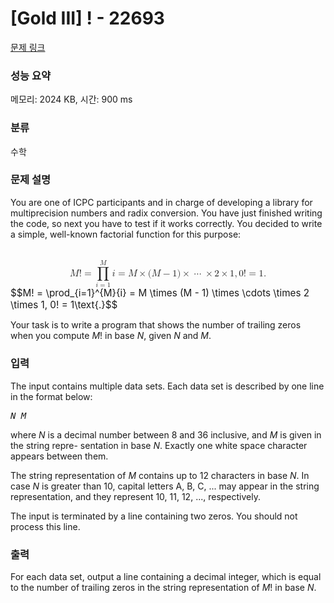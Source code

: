 # [Gold III] ! - 22693 

[문제 링크](https://www.acmicpc.net/problem/22693) 

### 성능 요약

메모리: 2024 KB, 시간: 900 ms

### 분류

수학

### 문제 설명

<p>You are one of ICPC participants and in charge of developing a library for multiprecision numbers and radix conversion. You have just finished writing the code, so next you have to test if it works correctly. You decided to write a simple, well-known factorial function for this purpose:</p>

<p><mjx-container class="MathJax" jax="CHTML" display="true" style="font-size: 109%; position: relative;"> <mjx-math display="true" class="MJX-TEX" aria-hidden="true" style="margin-left: 0px; margin-right: 0px;"><mjx-mi class="mjx-i"><mjx-c class="mjx-c1D440 TEX-I"></mjx-c></mjx-mi><mjx-mo class="mjx-n"><mjx-c class="mjx-c21"></mjx-c></mjx-mo><mjx-mo class="mjx-n" space="4"><mjx-c class="mjx-c3D"></mjx-c></mjx-mo><mjx-munderover space="4"><mjx-over style="padding-bottom: 0.2em; padding-left: 0.267em;"><mjx-texatom size="s" texclass="ORD"><mjx-mi class="mjx-i"><mjx-c class="mjx-c1D440 TEX-I"></mjx-c></mjx-mi></mjx-texatom></mjx-over><mjx-box><mjx-munder><mjx-row><mjx-base><mjx-mo class="mjx-lop"><mjx-c class="mjx-c220F TEX-S2"></mjx-c></mjx-mo></mjx-base></mjx-row><mjx-row><mjx-under style="padding-top: 0.167em; padding-left: 0.065em;"><mjx-texatom size="s" texclass="ORD"><mjx-mi class="mjx-i"><mjx-c class="mjx-c1D456 TEX-I"></mjx-c></mjx-mi><mjx-mo class="mjx-n"><mjx-c class="mjx-c3D"></mjx-c></mjx-mo><mjx-mn class="mjx-n"><mjx-c class="mjx-c31"></mjx-c></mjx-mn></mjx-texatom></mjx-under></mjx-row></mjx-munder></mjx-box></mjx-munderover><mjx-texatom space="2" texclass="ORD"><mjx-mi class="mjx-i"><mjx-c class="mjx-c1D456 TEX-I"></mjx-c></mjx-mi></mjx-texatom><mjx-mo class="mjx-n" space="4"><mjx-c class="mjx-c3D"></mjx-c></mjx-mo><mjx-mi class="mjx-i" space="4"><mjx-c class="mjx-c1D440 TEX-I"></mjx-c></mjx-mi><mjx-mo class="mjx-n" space="3"><mjx-c class="mjx-cD7"></mjx-c></mjx-mo><mjx-mo class="mjx-n" space="3"><mjx-c class="mjx-c28"></mjx-c></mjx-mo><mjx-mi class="mjx-i"><mjx-c class="mjx-c1D440 TEX-I"></mjx-c></mjx-mi><mjx-mo class="mjx-n" space="3"><mjx-c class="mjx-c2212"></mjx-c></mjx-mo><mjx-mn class="mjx-n" space="3"><mjx-c class="mjx-c31"></mjx-c></mjx-mn><mjx-mo class="mjx-n"><mjx-c class="mjx-c29"></mjx-c></mjx-mo><mjx-mo class="mjx-n" space="3"><mjx-c class="mjx-cD7"></mjx-c></mjx-mo><mjx-mo class="mjx-n" space="3"><mjx-c class="mjx-c22EF"></mjx-c></mjx-mo><mjx-mo class="mjx-n" space="3"><mjx-c class="mjx-cD7"></mjx-c></mjx-mo><mjx-mn class="mjx-n" space="3"><mjx-c class="mjx-c32"></mjx-c></mjx-mn><mjx-mo class="mjx-n" space="3"><mjx-c class="mjx-cD7"></mjx-c></mjx-mo><mjx-mn class="mjx-n" space="3"><mjx-c class="mjx-c31"></mjx-c></mjx-mn><mjx-mo class="mjx-n"><mjx-c class="mjx-c2C"></mjx-c></mjx-mo><mjx-mn class="mjx-n" space="2"><mjx-c class="mjx-c30"></mjx-c></mjx-mn><mjx-mo class="mjx-n"><mjx-c class="mjx-c21"></mjx-c></mjx-mo><mjx-mo class="mjx-n" space="4"><mjx-c class="mjx-c3D"></mjx-c></mjx-mo><mjx-mn class="mjx-n" space="4"><mjx-c class="mjx-c31"></mjx-c></mjx-mn><mjx-mtext class="mjx-n"><mjx-c class="mjx-c2E"></mjx-c></mjx-mtext></mjx-math><mjx-assistive-mml unselectable="on" display="block"><math xmlns="http://www.w3.org/1998/Math/MathML" display="block"><mi>M</mi><mo>!</mo><mo>=</mo><munderover><mo data-mjx-texclass="OP">∏</mo><mrow data-mjx-texclass="ORD"><mi>i</mi><mo>=</mo><mn>1</mn></mrow><mrow data-mjx-texclass="ORD"><mi>M</mi></mrow></munderover><mrow data-mjx-texclass="ORD"><mi>i</mi></mrow><mo>=</mo><mi>M</mi><mo>×</mo><mo stretchy="false">(</mo><mi>M</mi><mo>−</mo><mn>1</mn><mo stretchy="false">)</mo><mo>×</mo><mo>⋯</mo><mo>×</mo><mn>2</mn><mo>×</mo><mn>1</mn><mo>,</mo><mn>0</mn><mo>!</mo><mo>=</mo><mn>1</mn><mtext>.</mtext></math></mjx-assistive-mml><span aria-hidden="true" class="no-mathjax mjx-copytext">$$M! = \prod_{i=1}^{M}{i} = M \times (M - 1) \times \cdots \times 2 \times 1, 0! = 1\text{.}$$</span> </mjx-container></p>

<p>Your task is to write a program that shows the number of trailing zeros when you compute <i>M</i>! in base <i>N</i>, given <i>N</i> and <i>M</i>.</p>

### 입력 

 <p>The input contains multiple data sets. Each data set is described by one line in the format below:</p>

<pre><i>N M</i>
</pre>

<p>where <i>N</i> is a decimal number between 8 and 36 inclusive, and <i>M</i> is given in the string repre- sentation in base <i>N</i>. Exactly one white space character appears between them.</p>

<p>The string representation of <i>M</i> contains up to 12 characters in base <i>N</i>. In case <i>N</i> is greater than 10, capital letters A, B, C, ... may appear in the string representation, and they represent 10, 11, 12, ..., respectively.</p>

<p>The input is terminated by a line containing two zeros. You should not process this line.</p>

### 출력 

 <p>For each data set, output a line containing a decimal integer, which is equal to the number of trailing zeros in the string representation of <i>M</i>! in base <i>N</i>.</p>

